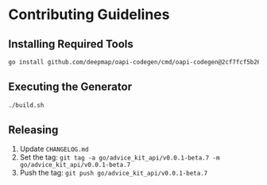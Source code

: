 # Contributing Guidelines

## Installing Required Tools

```sh
go install github.com/deepmap/oapi-codegen/cmd/oapi-codegen@2cf7fcf5b26d1a4362e7c300bd65c20f4f6c4298
```

## Executing the Generator

```sh
./build.sh
```

## Releasing

 1. Update `CHANGELOG.md`
 2. Set the tag: `git tag -a go/advice_kit_api/v0.0.1-beta.7 -m go/advice_kit_api/v0.0.1-beta.7`
 3. Push the tag: `git push go/advice_kit_api/v0.0.1-beta.7`